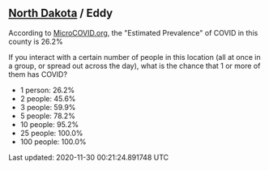 
## [North Dakota](/united-states/north-dakota) / Eddy

According to [MicroCOVID.org](http://microcovid.org),
the "Estimated Prevalence" of COVID in this county is 26.2%

If you interact with a certain number of people in this location
(all at once in a group, or spread out across the day), what is the chance that
1 or more of them has COVID?

- 1 person: 26.2%
- 2 people: 45.6%
- 3 people: 59.9%
- 5 people: 78.2%
- 10 people: 95.2%
- 25 people: 100.0%
- 100 people: 100.0%

Last updated: 2020-11-30 00:21:24.891748 UTC
